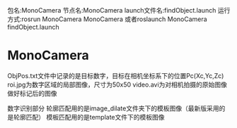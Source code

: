包名:MonoCamera
节点名:MonoCamera
launch文件名:findObject.launch
运行方式:rosrun MonoCamera MonoCamera
或者roslaunch MonoCamera findObject.launch
# MonoCamera

ObjPos.txt文件中记录的是目标数字，目标在相机坐标系下的位置Pc(Xc,Yc,Zc)
roi.jpg为数字区域的局部图像，尺寸为50x50
video.avi为对相机拍摄的原始图像做好标记后的图像

数字识别部分
轮廓匹配用的是image_dilate文件夹下的模板图像（最新版采用的是轮廓匹配）
模板匹配用的是template文件下的模板图像

